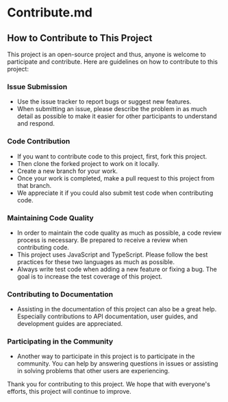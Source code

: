 # Contribute.md

## How to Contribute to This Project

This project is an open-source project and thus, anyone is welcome to participate and contribute. Here are guidelines on how to contribute to this project:

### Issue Submission

- Use the issue tracker to report bugs or suggest new features.
- When submitting an issue, please describe the problem in as much detail as possible to make it easier for other participants to understand and respond.

### Code Contribution

- If you want to contribute code to this project, first, fork this project.
- Then clone the forked project to work on it locally.
- Create a new branch for your work.
- Once your work is completed, make a pull request to this project from that branch.
- We appreciate it if you could also submit test code when contributing code.

### Maintaining Code Quality

- In order to maintain the code quality as much as possible, a code review process is necessary. Be prepared to receive a review when contributing code.
- This project uses JavaScript and TypeScript. Please follow the best practices for these two languages as much as possible.
- Always write test code when adding a new feature or fixing a bug. The goal is to increase the test coverage of this project.

### Contributing to Documentation

- Assisting in the documentation of this project can also be a great help. Especially contributions to API documentation, user guides, and development guides are appreciated.

### Participating in the Community

- Another way to participate in this project is to participate in the community. You can help by answering questions in issues or assisting in solving problems that other users are experiencing.

Thank you for contributing to this project. We hope that with everyone's efforts, this project will continue to improve.